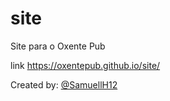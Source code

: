 # site
Site para o Oxente Pub

link https://oxentepub.github.io/site/

Created by: [@SamuellH12](https://github.com/SamuellH12)
